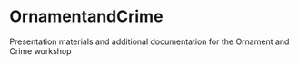 # OrnamentandCrime

Presentation materials and additional documentation for the Ornament and Crime workshop


